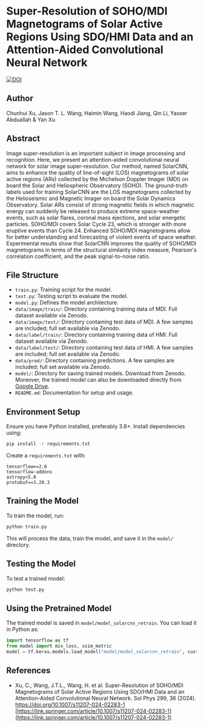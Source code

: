 # Super-Resolution of SOHO/MDI Magnetograms of Solar Active Regions Using SDO/HMI Data and an Attention-Aided Convolutional Neural Network
[![DOI](https://zenodo.org/badge/DOI/10.5281/zenodo.15244026.svg)](https://doi.org/10.5281/zenodo.15244026)

## Author
Chunhui Xu, Jason T. L. Wang, Haimin Wang, Haodi Jiang, Qin Li, Yasser Abduallah & Yan Xu 

## Abstract
Image super-resolution is an important subject in image processing and recognition. Here, we present an attention-aided convolutional neural network for solar image super-resolution. Our method, named SolarCNN, aims to enhance the quality of line-of-sight (LOS) magnetograms of solar active regions (ARs) collected by the Michelson Doppler Imager (MDI) on board the Solar and Heliospheric Observatory (SOHO). The ground-truth labels used for training SolarCNN are the LOS magnetograms collected by the Helioseismic and Magnetic Imager on board the Solar Dynamics Observatory. Solar ARs consist of strong magnetic fields in which magnetic energy can suddenly be released to produce extreme space-weather events, such as solar flares, coronal mass ejections, and solar energetic particles. SOHO/MDI covers Solar Cycle 23, which is stronger with more eruptive events than Cycle 24. Enhanced SOHO/MDI magnetograms allow for better understanding and forecasting of violent events of space weather. Experimental results show that SolarCNN improves the quality of SOHO/MDI magnetograms in terms of the structural similarity index measure, Pearson's correlation coefficient, and the peak signal-to-noise ratio.

## File Structure

- `train.py`: Training script for the model.
- `test.py`: Testing script to evaluate the model.
- `model.py`: Defines the model architecture.
- `data/image/train/`: Directory containing training data of MDI. Full dataset available via Zenodo.
- `data/image/test/`: Directory containing test data of MDI. A few samples are included; full set available via Zenodo.
- `data/label/train/`: Directory containing training data of HMI. Full dataset available via Zenodo.
- `data/label/test/`: Directory containing test data of HMI. A few samples are included; full set available via Zenodo.
- `data/pred/`: Directory containing predictions. A few samples are included; full set available via Zenodo.
- `model/`: Directory for saving trained models. Download from Zenodo. Moreover, the trained model can also be downloaded directly from [Google Drive](https://drive.google.com/file/d/18YJfFA0VbECbQWTTyr7q-8eOFAktBOOV/view?usp=sharing).
- `README.md`: Documentation for setup and usage.

## Environment Setup

Ensure you have Python installed, preferably 3.8+. Install dependencies using:

```bash
pip install -r requirements.txt
```

Create a `requirements.txt` with:

```text
tensorflow==2.6
tensorflow-addons
astropy<5.0
protobuf==3.20.3
```

## Training the Model

To train the model, run:

```bash
python train.py
```

This will process the data, train the model, and save it in the `model/` directory.

## Testing the Model

To test a trained model:

```bash
python test.py
```

## Using the Pretrained Model

The trained model is saved in `model/model_solarcnn_retrain`. You can load it in Python as:

```python
import tensorflow as tf
from model import mix_loss, ssim_metric
model = tf.keras.models.load_model("model/model_solarcnn_retrain", custom_objects={'mix_loss': mix_loss, 'ssim_metric': ssim_metric})
```

## References

- Xu, C., Wang, J.T.L., Wang, H. et al. Super-Resolution of SOHO/MDI Magnetograms of Solar Active Regions Using SDO/HMI Data and an Attention-Aided Convolutional Neural Network. Sol Phys 299, 36 (2024). https://doi.org/10.1007/s11207-024-02283-1 [https://link.springer.com/article/10.1007/s11207-024-02283-1](https://link.springer.com/article/10.1007/s11207-024-02283-1)

